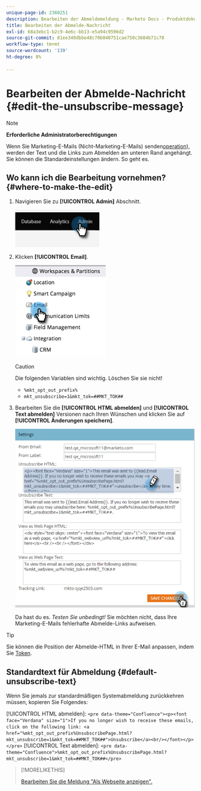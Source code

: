 ```yaml
---
unique-page-id: 2360251
description: Bearbeiten der Abmeldemeldung - Marketo Docs - Produktdokumentation
title: Bearbeiten der Abmelde-Nachricht
exl-id: 68a3ebc1-b2c9-4e6c-bb13-e5a94c9596d2
source-git-commit: 81ee349dbbe48c70b040751cae750c3684b71c78
workflow-type: tm+mt
source-wordcount: '139'
ht-degree: 0%

---
```


# Bearbeiten der Abmelde-Nachricht {#edit-the-unsubscribe-message}

>[!NOTE]
>
>**Erforderliche Administratorberechtigungen**

Wenn Sie Marketing-E-Mails (Nicht-Marketing-E-Mails) senden[operation](/help/marketo/product-docs/email-marketing/general/functions-in-the-editor/make-an-email-operational.md)), werden der Text und die Links zum Abmelden am unteren Rand angehängt. Sie können die Standardeinstellungen ändern. So geht es.

## Wo kann ich die Bearbeitung vornehmen? {#where-to-make-the-edit}

1. Navigieren Sie zu **[!UICONTROL Admin]** Abschnitt.

   ![](assets/edit-the-unsubscribe-message-1.png)

1. Klicken **[!UICONTROL Email]**.

   ![](assets/edit-the-unsubscribe-message-2.png)

   >[!CAUTION]
   >
   >Die folgenden Variablen sind wichtig. Löschen Sie sie nicht!
   >
   >* `%mkt_opt_out_prefix%`
   >* `mkt_unsubscribe=1&mkt_tok=##MKT_TOK##`


1. Bearbeiten Sie die **[!UICONTROL HTML abmelden]** und **[!UICONTROL Text abmelden]** Versionen nach Ihren Wünschen und klicken Sie auf **[!UICONTROL Änderungen speichern]**.

   ![](assets/edit-the-unsubscribe-message-3.png)

   Da hast du es. _Testen Sie unbedingt!_ Sie möchten nicht, dass Ihre Marketing-E-Mails fehlerhafte Abmelde-Links aufweisen.

>[!TIP]
>
>Sie können die Position der Abmelde-HTML in Ihrer E-Mail anpassen, indem Sie [Token](/help/marketo/product-docs/email-marketing/general/using-tokens/add-a-system-token-as-a-link-in-an-email.md).

## Standardtext für Abmeldung {#default-unsubscribe-text}

Wenn Sie jemals zur standardmäßigen Systemabmeldung zurückkehren müssen, kopieren Sie Folgendes:

[!UICONTROL HTML abmelden]:
`<pre data-theme="Confluence"><p><font face="Verdana" size="1">If you no longer wish to receive these emails, click on the following link: <a href="%mkt_opt_out_prefix%UnsubscribePage.html?mkt_unsubscribe=1&mkt_tok=##MKT_TOK##">Unsubscribe</a><br/></font></p></pre>` [!UICONTROL Text abmelden]:
`<pre data-theme="Confluence">%mkt_opt_out_prefix%UnsubscribePage.html?mkt_unsubscribe=1&mkt_tok=##MKT_TOK##</pre>`

>[!MORELIKETHIS]
>
>[Bearbeiten Sie die Meldung &quot;Als Webseite anzeigen&quot;.](/help/marketo/product-docs/administration/email-setup/edit-the-view-as-web-page-message.md)
